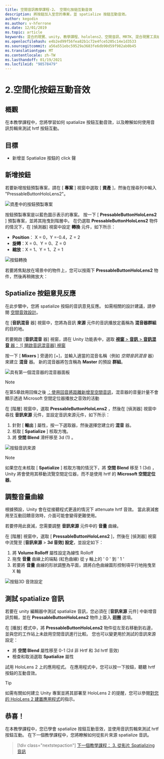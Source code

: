 ```yaml
---
title: 空間音訊教學課程-2。 空間化按鈕互動音效
description: 將按鈕加入至您的專案，並 spatialize 按鈕互動音效。
author: kegodin
ms.author: v-hferrone
ms.date: 12/01/2019
ms.topic: article
keywords: 混合的現實、unity、教學課程、hololens2、空間音訊、MRTK、混合現實工具組、UWP、Windows 10、HRTF、head 相關的傳送函式、回音、Microsoft 空間定位器、prefabs、音量曲線
ms.openlocfilehash: e4b2ed99f56fea82b1c72e4fce5205c14e1d3533
ms.sourcegitcommit: a56a551ebc59529a3683fe6db90d59f982ab0b45
ms.translationtype: MT
ms.contentlocale: zh-TW
ms.lasthandoff: 01/19/2021
ms.locfileid: "98578479"
---
```

# <a name="2-spatializing-button-interaction-sounds"></a>2.空間化按鈕互動音效

## <a name="overview"></a>概觀

在本教學課程中，您將學習如何 spatialize 按鈕互動音效，以及瞭解如何使用音訊剪輯來測試 hrtf 按鈕互動。  

## <a name="objectives"></a>目標

* 新增並 Spatialize 按鈕的 click 聲

## <a name="add-a-button"></a>新增按鈕

若要新增按鈕預製專案，請在 [ **專案** ] 視窗中選取 [ **資產** ]，然後在搜尋列中輸入 "PressableButtonHoloLens2"。

![資產中的按鈕預製專案](images/spatial-audio/spatial-audio-02-section1-step1-1.png)

按鈕預製專案是以藍色圖示表示的專案。 按一下 [ **PressableButtonHoloLens2** ] 預製專案，並將其拖曳到階層中。 在仍選取 **PressableButtonHoloLens2** 物件的情況下，在 [偵測器] 視窗中設定 **轉換** 元件，如下所示：

* **Position**： X = 0，Y =-0.4，Z = 2
* **旋轉**：X = 0、Y = 0、Z = 0
* **縮放**：X = 1、Y = 1、Z = 1

![按鈕轉換](images/spatial-audio/spatial-audio-02-section1-step1-2.png)

若要將焦點放在場景中的物件上，您可以按兩下 **PressableButtonHoloLens2** 物件，然後再稍微放大：

## <a name="spatialize-button-feedback"></a>Spatialize 按鈕意見反應

在此步驟中，您將 spatialize 按鈕的音訊意見反應。 如需相關的設計建議，請參閱 [空間音效設計](../../../design/spatial-sound-design.md)。

在 [**音訊混音** 器] 視窗中，您將為音訊 **來源** 元件的音訊播放定義稱為 **混音器群組** 的目的地。

若要開啟 [**音訊混音** 器] 視窗，請在 Unity 功能表中，選取 [**視窗**  >  **音訊**  >  **音訊混音** 器： ![ 開啟音訊混音器] 視窗](images/spatial-audio/spatial-audio-02-section2-step1-1.png)

 按一下 [ **Mixers** ] 旁邊的 [+]，並輸入適當的混音名稱（例如 _空間音訊混音_ 器）來建立 **混音** 器。 新的混音器將包含稱為 **Master** 的預設 **群組**。

![具有第一個混音器的混音器面板](images/spatial-audio/spatial-audio-02-section2-step1-2.png)

> [!NOTE]
> 在第5章啟用回條之後 [：使用回音將距離新增至空間音訊](unity-spatial-audio-ch5.md)，混音器的音量計量不會顯示透過 Microsoft 空間定位器播放之音效的活動

在 [階層] 視窗中，選取 **PressableButtonHoloLens2** ，然後在 [偵測器] 視窗中尋找 **音訊來源** 元件，並設定音訊來源元件，如下所示：

1. 針對 [ **輸出** ] 屬性，按一下選取器，然後選擇您建立的 **混音** 器。
2. 核取 [ **Spatialize** ] 核取方塊。
3. 將 **空間 Blend** 滑杆移至 3d (1) 。

![按鈕音訊來源](images/spatial-audio/spatial-audio-02-section2-step1-3.png)

> [!NOTE]
> 如果您在未核取 [ **Spatialize** ] 核取方塊的情況下，將 **空間 Blend** 移至 1 (3d) ，Unity 將會使用其移動流覽空間定位器，而不是使用 hrtf 的 **Microsoft 空間定位器**。

## <a name="adjust-the-volume-curve"></a>調整音量曲線

根據預設，Unity 會在從接聽程式更遠的情況下 attenuate hrtf 音效。 當此衰減套用至互動回饋音效時，介面可能會變得更難使用。

若要停用此衰減，您需要調整 **音訊來源** 元件中的 **音量** 曲線。

在 [階層] 視窗中，選取 [ **PressableButtonHoloLens2** ]，然後在 [偵測器] 視窗中流覽至 [**音訊來源**  >  **3d 音效] 設定**，並設定如下：

1. 將 **Volume Rolloff** 屬性設定為線性 Rolloff
2. 拖曳 **音量** 曲線上的端點 (紅色曲線) 從 y 軸上的 ' 0 ' 到 ' 1 '
3. 若要將 **音量** 曲線的形狀調整為平面，請將白色曲線圖形控制項平行地拖曳至 X 軸

![按鈕3D 音效設定](images/spatial-audio/spatial-audio-02-section3-step1-1.png)

## <a name="testing-the-spatialize-audio"></a>測試 spatialize 音訊

若要在 unity 編輯器中測試 spatialize 音訊，您必須在 [**音訊來源** 元件] 中新增音訊剪輯，並在 **PressableButtonHoloLens2** 物件上簽入 **迴圈** 選項。

在 [播放] 模式中，將 **PressableButtonHoloLens2** 物件從左至右移動到右邊，並與您的工作站上未啟用空間音訊進行比較。 您也可以變更用於測試的音訊來源設定：

* 將 **空間 Blend** 屬性移至 0-1 (2d 非 Hrtf 和 3d hrtf 音效) 
* 檢查和取消選取 **Spatialize** 屬性

試用 HoloLens 2 上的應用程式。 在應用程式中，您可以按一下按鈕，聽聽 hrtf 按鈕的互動音效。

> [!TIP]
> 如需有關如何建立 Unity 專案並將其部署至 HoloLens 2 的提醒，您可以參閱[對您的 HoloLens 2 建置應用程式](mr-learning-base-02.md#building-your-application-to-your-hololens-2)的指示。

## <a name="congratulations"></a>恭喜！

在本教學課程中，您已學會 spatialize 按鈕互動音效，並使用音訊剪輯來測試 hrtf 按鈕互動。 在下一個教學課程中，您將瞭解如何從影片來源 spatialize 音訊。

> [!div class="nextstepaction"]
> [下一個教學課程： 3. 從影片 Spatializing 音訊](unity-spatial-audio-ch3.md)
